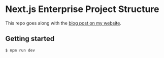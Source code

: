 # Next.js Enterprise Project Structure

This repo goes along with the [blog post on my website](https://blog.dennisokeeffe.com/blog/2021-12-06-nextjs-enterprise-project-structure).

## Getting started

```s
$ npm run dev
```
